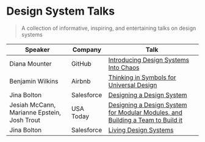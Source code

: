 # Design System Talks

> A collection of informative, inspiring, and entertaining talks on design systems

| Speaker | Company | Talk |
| ------- | ------- | ---- |
| Diana Mounter | GitHub | [Introducing Design Systems Into Chaos](https://www.youtube.com/watch?v=FZSi1bK-BRM) |
| Benjamin Wilkins | Airbnb | [Thinking in Symbols for Universal Design](https://www.youtube.com/watch?v=z5XxgxBz3Fo) |
| Jina Bolton | Salesforce | [Designing a Design System](https://www.youtube.com/watch?v=7hYOLLO2gc4) |
| Jesiah McCann, Marianne Epstein, Josh Trout | USA Today | [Designing a Design System for Modular Modules, and Building a Team to Build it](https://www.youtube.com/watch?v=WsfK5rccXr4) |
| Jina Bolton | Salesforce | [Living Design Systems](https://www.youtube.com/watch?v=-CRp5Cx7NZw) |
